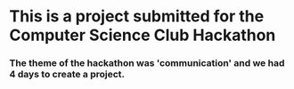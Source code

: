 # This is a project submitted for the Computer Science Club Hackathon 
### The theme of the hackathon was 'communication' and we had 4 days to create a project.
